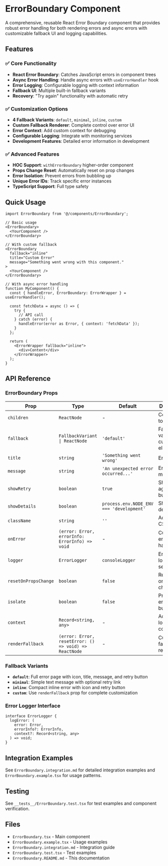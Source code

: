 # ErrorBoundary Component

A comprehensive, reusable React Error Boundary component that provides robust error handling for both rendering errors and async errors with customizable fallback UI and logging capabilities.

## Features

### ✅ **Core Functionality**
- **React Error Boundary**: Catches JavaScript errors in component trees
- **Async Error Handling**: Handle async errors with `useErrorHandler` hook
- **Error Logging**: Configurable logging with context information
- **Fallback UI**: Multiple built-in fallback variants
- **Recovery**: "Try again" functionality with automatic retry

### ✅ **Customization Options**
- **4 Fallback Variants**: `default`, `minimal`, `inline`, `custom`
- **Custom Fallback Renderer**: Complete control over error UI
- **Error Context**: Add custom context for debugging
- **Configurable Logging**: Integrate with monitoring services
- **Development Features**: Detailed error information in development

### ✅ **Advanced Features**
- **HOC Support**: `withErrorBoundary` higher-order component
- **Props Change Reset**: Automatically reset on prop changes
- **Error Isolation**: Prevent errors from bubbling up
- **Unique Error IDs**: Track specific error instances
- **TypeScript Support**: Full type safety

## Quick Usage

```tsx
import ErrorBoundary from '@/components/ErrorBoundary';

// Basic usage
<ErrorBoundary>
  <YourComponent />
</ErrorBoundary>

// With custom fallback
<ErrorBoundary 
  fallback="inline"
  title="Custom Error"
  message="Something went wrong with this component."
>
  <YourComponent />
</ErrorBoundary>

// With async error handling
function MyComponent() {
  const { handleError, ErrorBoundary: ErrorWrapper } = useErrorHandler();
  
  const fetchData = async () => {
    try {
      // API call
    } catch (error) {
      handleError(error as Error, { context: 'fetchData' });
    }
  };

  return (
    <ErrorWrapper fallback="inline">
      <div>Content</div>
    </ErrorWrapper>
  );
}
```

## API Reference

### ErrorBoundary Props

| Prop | Type | Default | Description |
|------|------|---------|-------------|
| `children` | `ReactNode` | - | Components to protect |
| `fallback` | `FallbackVariant \| ReactNode` | `'default'` | Fallback UI variant or custom element |
| `title` | `string` | `'Something went wrong'` | Error title |
| `message` | `string` | `'An unexpected error occurred...'` | Error message |
| `showRetry` | `boolean` | `true` | Show "Try again" button |
| `showDetails` | `boolean` | `process.env.NODE_ENV === 'development'` | Show error details |
| `className` | `string` | `''` | Additional CSS classes |
| `onError` | `(error: Error, errorInfo: ErrorInfo) => void` | - | Custom error handler |
| `logger` | `ErrorLogger` | `consoleLogger` | Error logging service |
| `resetOnPropsChange` | `boolean` | `false` | Reset error on props change |
| `isolate` | `boolean` | `false` | Prevent error bubbling |
| `context` | `Record<string, any>` | - | Additional logging context |
| `renderFallback` | `(error: Error, resetError: () => void) => ReactNode` | - | Custom fallback renderer |

### Fallback Variants

- **`default`**: Full error page with icon, title, message, and retry button
- **`minimal`**: Simple text message with optional retry link
- **`inline`**: Compact inline error with icon and retry button
- **`custom`**: Use `renderFallback` prop for complete customization

### Error Logger Interface

```tsx
interface ErrorLogger {
  logError: (
    error: Error, 
    errorInfo?: ErrorInfo, 
    context?: Record<string, any>
  ) => void;
}
```

## Integration Examples

See `ErrorBoundary.integration.md` for detailed integration examples and `ErrorBoundary.example.tsx` for usage patterns.

## Testing

See `__tests__/ErrorBoundary.test.tsx` for test examples and component verification.

## Files

- `ErrorBoundary.tsx` - Main component
- `ErrorBoundary.example.tsx` - Usage examples
- `ErrorBoundary.integration.md` - Integration guide
- `ErrorBoundary.test.tsx` - Test examples
- `ErrorBoundary.README.md` - This documentation